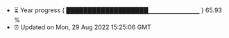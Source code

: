 - ⏳ Year progress { ███████████████████▁▁▁▁▁▁▁▁▁▁▁ } 65.93 %
- ⏰ Updated on Mon, 29 Aug 2022 15:25:06 GMT

